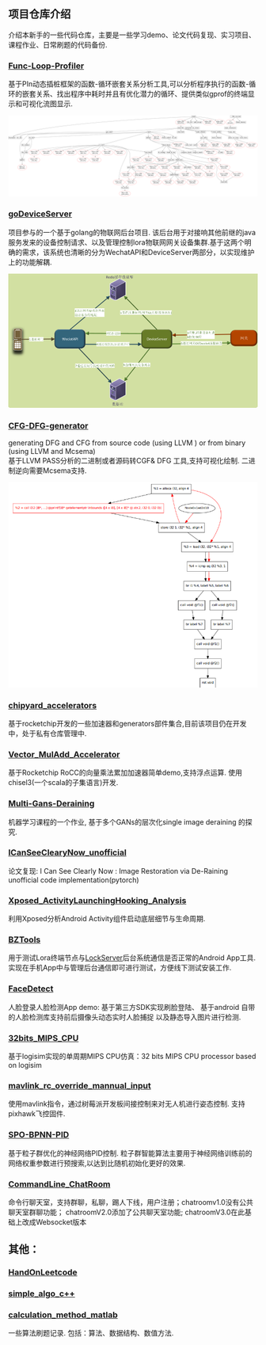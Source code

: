 ## 项目仓库介绍
介绍本新手的一些代码仓库，主要是一些学习demo、论文代码复现、实习项目、课程作业、日常刷题的代码备份. 

### [Func-Loop-Profiler](https://github.com/meton-robean/Func-Loop-Profiler)  
基于PIn动态插桩框架的函数-循环嵌套关系分析工具,可以分析程序执行的函数-循环的嵌套关系、找出程序中耗时并且有优化潜力的循环、提供类似gprof的终端显示和可视化流图显示.    

![工具分析结果](/images/callgraph1.png)


### [goDeviceServer](https://github.com/meton-robean/goDeviceServer)  
项目参与的一个基于golang的物联网后台项目. 该后台用于对接响其他前继的java服务发来的设备控制请求、以及管理控制lora物联网网关设备集群.基于这两个明确的需求，该系统也清晰的分为WechatAPI和DeviceServer两部分，以实现维护上的功能解耦.  

![系统架构](/images/lockserver.png)  


### [CFG-DFG-generator](https://github.com/meton-robean/CFG_DFG_generator)  
generating DFG and CFG from source code (using LLVM ) or from binary (using LLVM and Mcsema)  
基于LLVM PASS分析的二进制或者源码转CGF& DFG 工具,支持可视化绘制. 二进制逆向需要Mcsema支持.    

![DFG-CFG](/images/f3_dfg.png)    

### [chipyard_accelerators]()  
基于rocketchip开发的一些加速器和generators部件集合,目前该项目仍在开发中，处于私有仓库管理中.   



### [Vector_MulAdd_Accelerator](https://github.com/meton-robean/Vector_MulAdd_Accelerator)  
  基于Rocketchip RoCC的向量乘法累加加速器简单demo,支持浮点运算. 使用chisel3(一个scala的子集语言)开发.  


### [Multi-Gans-Deraining](https://github.com/meton-robean/Multi-Gans-Deraining)  
机器学习课程的一个作业, 基于多个GANs的层次化single image deraining 的探究.  

### [ICanSeeClearyNow_unofficial](https://github.com/meton-robean/ICanSeeClearyNow_unofficial)  
论文复现: I Can See Clearly Now : Image Restoration via De-Raining  unofficial code implementation(pytorch)


### [Xposed_ActivityLaunchingHooking_Analysis](https://github.com/meton-robean/Xposed_ActivityLaunchingHooking_Analysis)  
利用Xposed分析Android Activity组件启动底层细节与生命周期.  


### [BZTools](https://github.com/meton-robean/BZTools) 
用于测试Lora终端节点与[LockServer](https://github.com/meton-robean/LockServer)后台系统通信是否正常的Android App工具. 实现在手机App中与管理后台通信即可进行测试，方便线下测试安装工作.  

### [FaceDetect](https://github.com/meton-robean/FaceDetect)  
人脸登录人脸检测App demo: 基于第三方SDK实现刷脸登陆、 基于android 自带的人脸检测库支持前后摄像头动态实时人脸捕捉 以及静态导入图片进行检测. 

### [32bits_MIPS_CPU](https://github.com/meton-robean/32bits_MIPS_CPU)  
基于logisim实现的单周期MIPS CPU仿真：32 bits MIPS CPU processor based on logisim


### [mavlink_rc_override_mannual_input](https://github.com/meton-robean/mavlink_rc_override_mannual_input)  
使用mavlink指令，通过树莓派开发板间接控制来对无人机进行姿态控制. 支持pixhawk飞控固件. 

### [SPO-BPNN-PID](https://github.com/meton-robean/SPO_BPNN_PID)  
基于粒子群优化的神经网络PID控制. 粒子群智能算法主要用于神经网络训练前的网络权重参数进行预搜索,以达到比随机初始化更好的效果.  

### [CommandLine_ChatRoom](https://github.com/meton-robean/CommandLine_ChatRoom)  
命令行聊天室，支持群聊，私聊，踢人下线，用户注册；chatroomv1.0没有公共聊天室群聊功能； chatroomV2.0添加了公共聊天室功能;  chatroomV3.0在此基础上改成Websocket版本


## **其他**：  
### [HandOnLeetcode](https://github.com/meton-robean/HandOnLeetCode)  
### [simple_algo_c++](https://github.com/meton-robean/simple_algorithm_test)  
### [calculation_method_matlab](https://github.com/meton-robean/calculation_method_matlab)  
一些算法刷题记录. 包括：算法、数据结构、数值方法. 